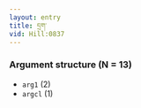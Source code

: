 ```yaml
---
layout: entry
title: དྲག་
vid: Hill:0837
---
```

### Argument structure (N = 13)
* `arg1` (2)
* `argcl` (1)
